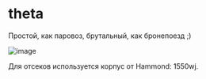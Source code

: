 # theta
Простой, как паровоз, брутальный, как бронепоезд ;)

![image](https://repository-images.githubusercontent.com/224591076/06e60180-2580-11ea-8aac-c538e22bf97d)

Для отсеков используется корпус от Hammond: 1550wj.
